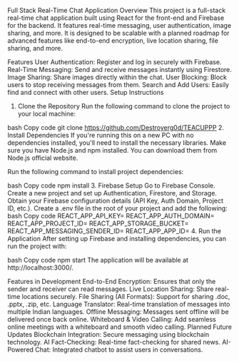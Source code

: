 Full Stack Real-Time Chat Application
Overview
This project is a full-stack real-time chat application built using React for the front-end and Firebase for the backend. It features real-time messaging, user authentication, image sharing, and more. It is designed to be scalable with a planned roadmap for advanced features like end-to-end encryption, live location sharing, file sharing, and more.

Features
User Authentication: Register and log in securely with Firebase.
Real-Time Messaging: Send and receive messages instantly using Firestore.
Image Sharing: Share images directly within the chat.
User Blocking: Block users to stop receiving messages from them.
Search and Add Users: Easily find and connect with other users.
Setup Instructions
1. Clone the Repository
Run the following command to clone the project to your local machine:

bash
Copy code
git clone https://github.com/Destroyerg0d/TEACUPPP
2. Install Dependencies
If you're running this on a new PC with no dependencies installed, you'll need to install the necessary libraries. Make sure you have Node.js and npm installed. You can download them from Node.js official website.

Run the following command to install project dependencies:

bash
Copy code
npm install
3. Firebase Setup
Go to Firebase Console.
Create a new project and set up Authentication, Firestore, and Storage.
Obtain your Firebase configuration details (API Key, Auth Domain, Project ID, etc.).
Create a .env file in the root of your project and add the following:
bash
Copy code
REACT_APP_API_KEY=<your-firebase-api-key>
REACT_APP_AUTH_DOMAIN=<your-auth-domain>
REACT_APP_PROJECT_ID=<your-project-id>
REACT_APP_STORAGE_BUCKET=<your-storage-bucket>
REACT_APP_MESSAGING_SENDER_ID=<your-messaging-sender-id>
REACT_APP_APP_ID=<your-app-id>
4. Run the Application
After setting up Firebase and installing dependencies, you can run the project with:

bash
Copy code
npm start
The application will be available at http://localhost:3000/.

Features in Development
End-to-End Encryption: Ensures that only the sender and receiver can read messages.
Live Location Sharing: Share real-time locations securely.
File Sharing (All Formats): Support for sharing .doc, .pptx, .zip, etc.
Language Translator: Real-time translation of messages into multiple Indian languages.
Offline Messaging: Messages sent offline will be delivered once back online.
Whiteboard & Video Calling: Add seamless online meetings with a whiteboard and smooth video calling.
Planned Future Updates
Blockchain Integration: Secure messaging using blockchain technology.
AI Fact-Checking: Real-time fact-checking for shared news.
AI-Powered Chat: Integrated chatbot to assist users in conversations.
